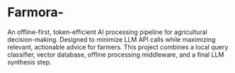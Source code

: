 # Farmora-
An offline-first, token-efficient AI processing pipeline for agricultural decision-making. Designed to minimize LLM API calls while maximizing relevant, actionable advice for farmers.  This project combines a local query classifier, vector database, offline processing middleware, and a final LLM synthesis step.
